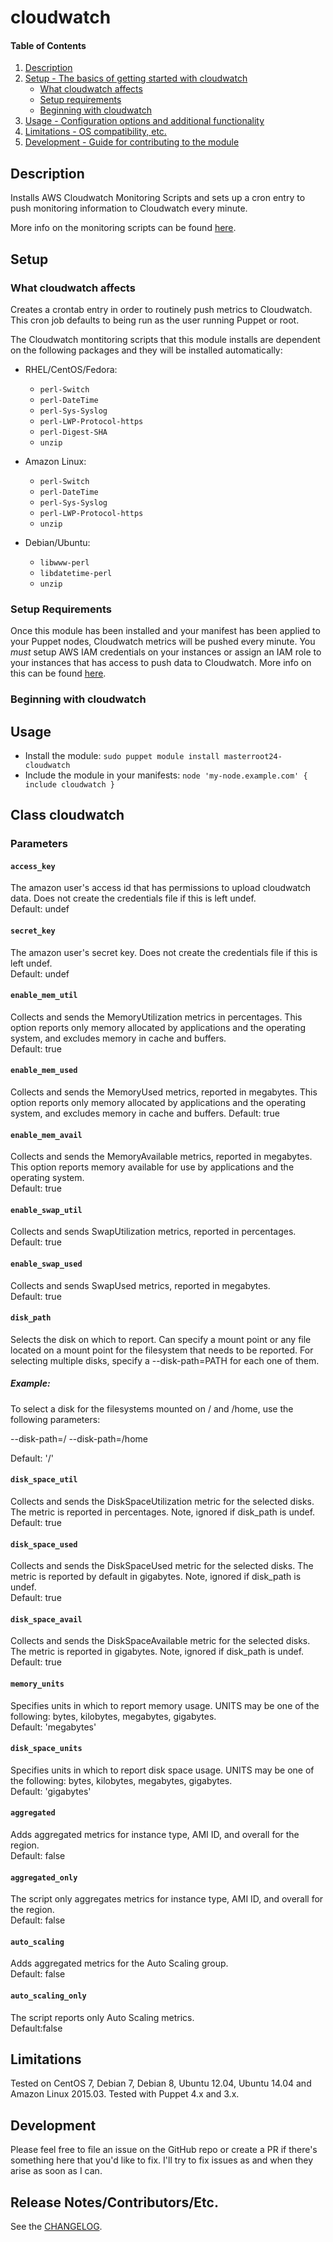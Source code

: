 # cloudwatch

#### Table of Contents

1. [Description](#description)
1. [Setup - The basics of getting started with cloudwatch](#setup)
    * [What cloudwatch affects](#what-cloudwatch-affects)
    * [Setup requirements](#setup-requirements)
    * [Beginning with cloudwatch](#beginning-with-cloudwatch)
1. [Usage - Configuration options and additional functionality](#usage)
1. [Limitations - OS compatibility, etc.](#limitations)
1. [Development - Guide for contributing to the module](#development)

## Description

Installs AWS Cloudwatch Monitoring Scripts and sets up a cron entry to 
push monitoring information to Cloudwatch every minute.

More info on the monitoring scripts can be found [here](http://docs.aws.amazon.com/AmazonCloudWatch/latest/DeveloperGuide/mon-scripts.html).

## Setup

### What cloudwatch affects

Creates a crontab entry in order to routinely push metrics to Cloudwatch.
This cron job defaults to being run as the user running Puppet or root. 

The Cloudwatch montitoring scripts that this module installs are
dependent on the following packages and they will be installed automatically:

  * RHEL/CentOS/Fedora:
    * `perl-Switch`
    * `perl-DateTime`
    * `perl-Sys-Syslog`
    * `perl-LWP-Protocol-https`
    * `perl-Digest-SHA`
    * `unzip`
      
  * Amazon Linux:
    * `perl-Switch`
    * `perl-DateTime`
    * `perl-Sys-Syslog`
    * `perl-LWP-Protocol-https`
    * `unzip`
      
  * Debian/Ubuntu:
    * `libwww-perl`
    * `libdatetime-perl`
    * `unzip`

### Setup Requirements

Once this module has been installed and your manifest has been applied to your
Puppet nodes, Cloudwatch metrics will be pushed every minute. You *must* setup
AWS IAM credentials on your instances or assign an IAM role to your instances
that has access to push data to Cloudwatch. More info on this can be found
[here](http://docs.aws.amazon.com/AmazonCloudWatch/latest/DeveloperGuide/mon-scripts.html#mon-scripts-getstarted).  

### Beginning with cloudwatch

## Usage

  * Install the module: `sudo puppet module install masterroot24-cloudwatch`
  * Include the module in your manifests: `node 'my-node.example.com' { include cloudwatch }`

## Class cloudwatch

### Parameters

#### `access_key`
The amazon user's access id that has permissions to upload cloudwatch data.
Does not create the credentials file if this is left undef.  
Default: undef

#### `secret_key`
The amazon user's secret key.
Does not create the credentials file if this is left undef.  
Default: undef

#### `enable_mem_util`
Collects and sends the MemoryUtilization metrics in percentages.
This option reports only memory allocated by applications and the operating
system, and excludes memory in cache and buffers.  
Default: true

#### `enable_mem_used`
Collects and sends the MemoryUsed metrics, reported in megabytes.
This option reports only memory allocated by applications and the operating
system, and excludes memory in cache and buffers.
Default: true  

#### `enable_mem_avail`
Collects and sends the MemoryAvailable metrics, reported in megabytes.
This option reports memory available for use by applications and the
operating system.  
Default: true

#### `enable_swap_util`
Collects and sends SwapUtilization metrics, reported in percentages.  
Default: true

#### `enable_swap_used`
Collects and sends SwapUsed metrics, reported in megabytes.  
Default: true

#### `disk_path`
Selects the disk on which to report.
Can specify a mount point or any file located on a mount point for the
filesystem that needs to be reported. For selecting multiple disks,
specify a --disk-path=PATH for each one of them.

##### Example:  
To select a disk for the filesystems mounted on / and /home, use the
following parameters:

   --disk-path=/ --disk-path=/home

Default: '/'

#### `disk_space_util`
Collects and sends the DiskSpaceUtilization metric for the selected disks.
The metric is reported in percentages.
Note, ignored if disk_path is undef.  
Default: true

#### `disk_space_used`
Collects and sends the DiskSpaceUsed metric for the selected disks.
The metric is reported by default in gigabytes.
Note, ignored if disk_path is undef.  
Default: true

#### `disk_space_avail`
Collects and sends the DiskSpaceAvailable metric for the selected disks.
The metric is reported in gigabytes.
Note, ignored if disk_path is undef.  
Default: true

#### `memory_units`
Specifies units in which to report memory usage.
UNITS may be one of the following: bytes, kilobytes, megabytes, gigabytes.  
Default: 'megabytes'

#### `disk_space_units`
Specifies units in which to report disk space usage.
UNITS may be one of the following: bytes, kilobytes, megabytes, gigabytes.  
Default: 'gigabytes'

#### `aggregated`
Adds aggregated metrics for instance type, AMI ID, and overall for the region.  
Default: false

#### `aggregated_only`
The script only aggregates metrics for instance type, AMI ID, and overall for the region.  
Default: false

#### `auto_scaling`
Adds aggregated metrics for the Auto Scaling group.  
Default: false

#### `auto_scaling_only`
The script reports only Auto Scaling metrics.  
Default:false

## Limitations

Tested on CentOS 7, Debian 7, Debian 8, Ubuntu 12.04, Ubuntu 14.04 and Amazon Linux 2015.03.
Tested with Puppet 4.x and 3.x.

## Development

Please feel free to file an issue on the GitHub repo or create a PR if
there's something here that you'd like to fix. I'll try to fix issues
as and when they arise as soon as I can.

## Release Notes/Contributors/Etc.

See the [CHANGELOG](CHANGELOG.md).

